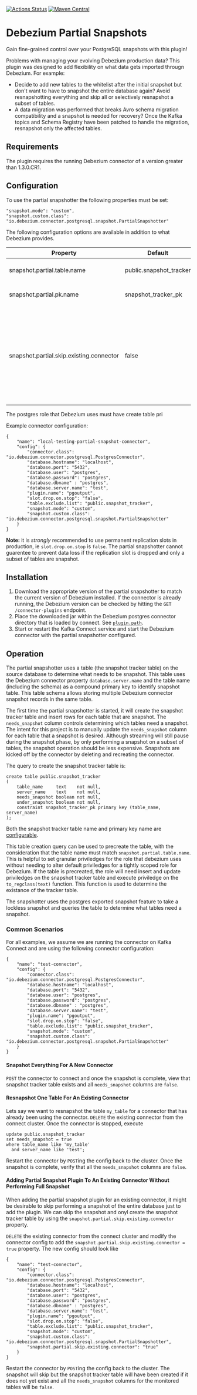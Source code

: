 [![Actions Status](https://github.com/grantcooksey/debezium-partial-snapshotter/workflows/build-master/badge.svg)](https://github.com/grantcooksey/debezium-partial-snapshotter/actions)
[![Maven Central](https://maven-badges.herokuapp.com/maven-central/com.github.grantcooksey/debezium-partial-snapshotter/badge.svg)](https://search.maven.org/search?q=a:debezium-partial-snapshotter)

# Debezium Partial Snapshots

Gain fine-grained control over your PostgreSQL snapshots with this plugin! 

Problems with managing your evolving Debezium production data?  This plugin was designed to add flexibility on what data gets imported througn Debezium.  For example:

* Decide to add new tables to the whitelist after the initial snapshot but don't want to have to snapshot the entire database again? Avoid resnapshotting everything and skip all or selectively resnapshot a subset of tables.
* A data migration was performed that breaks Avro schema migration compatibility and a snapshot is  needed for recovery? Once the Kafka topics and Schema Registry have been patched to handle the migration, resnapshot only the affected tables.


## Requirements
The plugin requires the running Debezium connector of a version greater than 1.3.0.CR1.

## Configuration

To use the partial snapshotter the following properties must be set:

```
"snapshot.mode": "custom",
"snapshot.custom.class": "io.debezium.connector.postgresql.snapshot.PartialSnapshotter"
```

The following configuration options are available in addition to what Debezium provides.

Property							| Default	| Description
----- 								| ----- 	| ----
snapshot.partial.table.name	| public.snapshot_tracker | Name of table used to track snapshot status for each table.
snapshot.partial.pk.name		| snapshot\_tracker_pk | Name of primary key for the snapshot tracker table.
snapshot.partial.skip.existing.connector | false | If the partial snapshotter plugin is added to an existing connector, this flag will skip performing a snapshot and instead only create the snapshot tracker table. Assumes the current include.list/exclude.list is monitoring at least one table.

The postgres role that Debezium uses must have create table pri

Example connector configuration:

```
{
    "name": "local-testing-partial-snapshot-connector",
    "config": {
		"connector.class": "io.debezium.connector.postgresql.PostgresConnector",
		"database.hostname": "localhost", 
		"database.port": "5432", 
		"database.user": "postgres", 
		"database.password": "postgres", 
		"database.dbname" : "postgres", 
		"database.server.name": "test",
		"plugin.name": "pgoutput",
		"slot.drop.on.stop": "false",
		"table.exclude.list": "public.snapshot_tracker",
		"snapshot.mode": "custom",
		"snapshot.custom.class": "io.debezium.connector.postgresql.snapshot.PartialSnapshotter"
    }
}
```

**Note:** it is _strongly_ recommended to use permanent replication slots in production, ie `slot.drop.on.stop` is `false`. The partial snapshotter cannot guarentee to prevent data loss if the replication slot is dropped and only a subset of tables are snapshot.

## Installation

1. Download the appropriate version of the partial snapshotter to match the current version of Debezium installed. If the connector is already running, the Debezium version can be checked by hitting the `GET /connector-plugins` endpoint.
2. Place the downloaded jar within the Debezium postgres connector directory that is loaded by connect. See  [`plugin.path`](https://kafka.apache.org/documentation/#plugin.path).
3. Start or restart the Kafka Connect service and start the Debezium connector with the partial snapshotter configured.

## Operation

The partial snapshotter uses a table (the snapshot tracker table) on the source database to determine what needs to be snapshot. This table uses the Debezium connector property `database.server.name` and the table name (including the schema) as a compound primary key to identify snapshot table. This table schema allows storing multiple Debezium connector snapshot records in the same table.

The first time the partial snapshotter is started, it will create the snapshot tracker table and insert rows for each table that are snapshot. The `needs_snapshot` column controls determining which tables need a snapshot. The intent for this project is to manually update the `needs_snapshot` column for each table that a snapshot is desired. Although streaming will still pause during the snapshot phase, by only performing a snapshot on a subset of tables, the snapshot operation should be less expensive. Snapshots are kicked off by the connector by deleting and recreating the connector.

The query to create the snapshot tracker table is:

```
create table public.snapshot_tracker
(
    table_name     text    not null,
    server_name    text    not null,
    needs_snapshot boolean not null,
    under_snapshot boolean not null,
    constraint snapshot_tracker_pk primary key (table_name, server_name)
);
```

Both the snapshot tracker table name and primary key name are [configurable](#configuration).

This table creation query can be used to precreate the table, with the consideration that the table name must match `snapshot.partial.table.name`.  This is helpful to set granular priviledges for the role that debezium uses without needing to alter default priviledges for a tightly scoped role for Debezium. If the table is precreated, the role will need insert and update priviledges on the snapshot tracker table and execute priviledge on the `to_regclass(text)` function. This function is used to determine the existance of the tracker table.



The snapshotter uses the postgres exported snapshot feature to take a lockless snapshot and queries the table to determine what tables need a snapshot. 

### Common Scenarios

For all examples, we assume we are running the connector on Kafka Connect and are using the following connector configuration:

```
{
    "name": "test-connector",
    "config": {
		"connector.class": "io.debezium.connector.postgresql.PostgresConnector",
		"database.hostname": "localhost", 
		"database.port": "5432", 
		"database.user": "postgres", 
		"database.password": "postgres", 
		"database.dbname" : "postgres", 
		"database.server.name": "test",
		"plugin.name": "pgoutput",
		"slot.drop.on.stop": "false",
		"table.exclude.list": "public.snapshot_tracker",
		"snapshot.mode": "custom",
		"snapshot.custom.class": "io.debezium.connector.postgresql.snapshot.PartialSnapshotter"
    }
}
```

#### Snapshot Everything For A New Connector 

`POST` the connector to connect and once the snapshot is complete, view that snapshot tracker table exists and all `needs_snapshot` columns are `false`.

#### Resnapshot One Table For An Existing Connector

Lets say we want to resnapshot the table `my_table` for a connector that has already been using the connector. `DELETE` the existing connector from the connect cluster. Once the connector is stopped, execute

```
update public.snapshot_tracker
set needs_snapshot = true
where table_name like 'my_table'
  and server_name like 'test';
```

Restart the connector by `POST`ing the config back to the cluster. Once the snapshot is complete, verify that all the `needs_snapshot` columns are `false`.

#### Adding Partial Snapshot Plugin To An Existing Connector Without Performing Full Snapshot

When adding the partial snapshot plugin for an existing connector, it might be desirable to skip performing a snapshot of the entire database just to add the plugin. We can skip the snapshot and onyl create the snapshot tracker table by using the `snapshot.partial.skip.existing.connector` property. 

`DELETE` the existing connector from the connect cluster and modify the connector config to add the `snapshot.partial.skip.existing.connector = true` property. The new config should look like

```
{
    "name": "test-connector",
    "config": {
		"connector.class": "io.debezium.connector.postgresql.PostgresConnector",
		"database.hostname": "localhost", 
		"database.port": "5432", 
		"database.user": "postgres", 
		"database.password": "postgres", 
		"database.dbname" : "postgres", 
		"database.server.name": "test",
		"plugin.name": "pgoutput",
		"slot.drop.on.stop": "false",
		"table.exclude.list": "public.snapshot_tracker",
		"snapshot.mode": "custom",
		"snapshot.custom.class": "io.debezium.connector.postgresql.snapshot.PartialSnapshotter",
		"snapshot.partial.skip.existing.connector": "true"
    }
}
```

Restart the connector by `POST`ing the config back to the cluster. The snapshot will skip but the snapshot tracker table will have been created if it does not yet exist and all the `needs_snapshot` columns for the monitored tables will be `false`.


